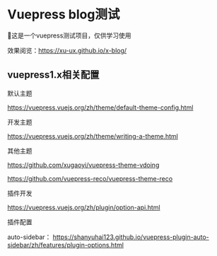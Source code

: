 # Vuepress blog测试

🧪这是一个vuepress测试项目，仅供学习使用

效果阅览：https://xu-ux.github.io/x-blog/

## vuepress1.x相关配置

默认主题

https://vuepress.vuejs.org/zh/theme/default-theme-config.html

开发主题

https://vuepress.vuejs.org/zh/theme/writing-a-theme.html

其他主题

https://github.com/xugaoyi/vuepress-theme-vdoing

https://github.com/vuepress-reco/vuepress-theme-reco


插件开发

https://vuepress.vuejs.org/zh/plugin/option-api.html

插件配置

auto-sidebar：
https://shanyuhai123.github.io/vuepress-plugin-auto-sidebar/zh/features/plugin-options.html
